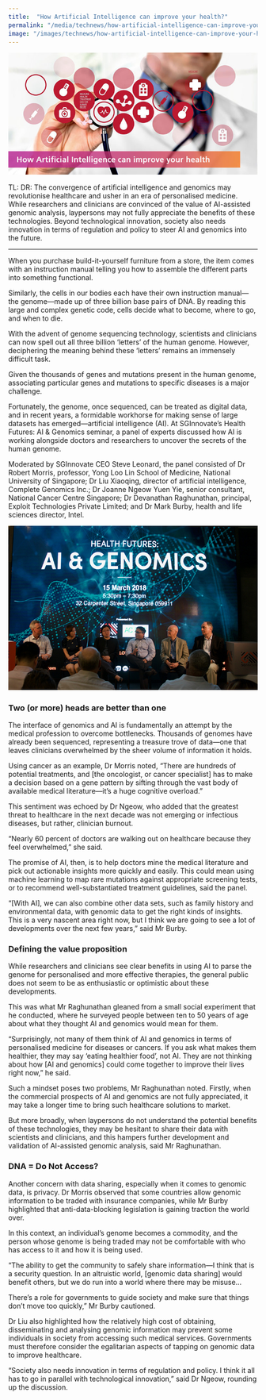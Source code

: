 ```yaml
---
title:  "How Artificial Intelligence can improve your health?"
permalink: "/media/technews/how-artificial-intelligence-can-improve-your-health"
image: "/images/technews/how-artificial-intelligence-can-improve-your-health-part-1.png"
---
```


![How Artificial Intelligence can improve your health?](/images/technews/how-artificial-intelligence-can-improve-your-health-part-1.png)

TL: DR: The convergence of artificial intelligence and genomics may revolutionise healthcare and usher in an era of personalised medicine. While researchers and clinicians are convinced of the value of AI-assisted genomic analysis, laypersons may not fully appreciate the benefits of these technologies. Beyond technological innovation, society also needs innovation in terms of regulation and policy to steer AI and genomics into the future.

---

When you purchase build-it-yourself furniture from a store, the item comes with an instruction manual telling you how to assemble the different parts into something functional. 
 
Similarly, the cells in our bodies each have their own instruction manual—the genome—made up of three billion base pairs of DNA. By reading this large and complex genetic code, cells decide what to become, where to go, and when to die.

With the advent of genome sequencing technology, scientists and clinicians can now spell out all three billion ‘letters’ of the human genome. However, deciphering the meaning behind these ‘letters’ remains an immensely difficult task. 

Given the thousands of genes and mutations present in the human genome, associating particular genes and mutations to specific diseases is a major challenge.

Fortunately, the genome, once sequenced, can be treated as digital data, and in recent years, a formidable workhorse for making sense of large datasets has emerged—artificial intelligence (AI). At SGInnovate’s Health Futures: AI & Genomics seminar, a panel of experts discussed how AI is working alongside doctors and researchers to uncover the secrets of the human genome. 

Moderated by SGInnovate CEO Steve Leonard, the panel consisted of Dr Robert Morris, professor, Yong Loo Lin School of Medicine, National University of Singapore; Dr Liu Xiaoqing, director of artificial intelligence, Complete Genomics Inc.; Dr Joanne Ngeow Yuen Yie, senior consultant, National Cancer Centre Singapore; Dr Devanathan Raghunathan, principal, Exploit Technologies Private Limited; and Dr Mark Burby, health and life sciences director, Intel.

![How Artificial Intelligence can improve your health?](/images/technews/how-artificial-intelligence-can-improve-your-health-part-2.png)

### **Two (or more) heads are better than one**
The interface of genomics and AI is fundamentally an attempt by the medical profession to overcome bottlenecks. Thousands of genomes have already been sequenced, representing a treasure trove of data—one that leaves clinicians overwhelmed by the sheer volume of information it holds.

Using cancer as an example, Dr Morris noted, “There are hundreds of potential treatments, and [the oncologist, or cancer specialist] has to make a decision based on a gene pattern by sifting through the vast body of available medical literature—it’s a huge cognitive overload.”

This sentiment was echoed by Dr Ngeow, who added that the greatest threat to healthcare in the next decade was not emerging or infectious diseases, but rather, clinician burnout.

“Nearly 60 percent of doctors are walking out on healthcare because they feel overwhelmed,” she said.

The promise of AI, then, is to help doctors mine the medical literature and pick out actionable insights more quickly and easily. This could mean using machine learning to map rare mutations against appropriate screening tests, or to recommend well-substantiated treatment guidelines, said the panel.

“[With AI], we can also combine other data sets, such as family history and environmental data, with genomic data to get the right kinds of insights. This is a very nascent area right now, but I think we are going to see a lot of developments over the next few years,” said Mr Burby.
 
### **Defining the value proposition**
While researchers and clinicians see clear benefits in using AI to parse the genome for personalised and more effective therapies, the general public does not seem to be as enthusiastic or optimistic about these developments. 

This was what Mr Raghunathan gleaned from a small social experiment that he conducted, where he surveyed people between ten to 50 years of age about what they thought AI and genomics would mean for them.

“Surprisingly, not many of them think of AI and genomics in terms of personalised medicine for diseases or cancers. If you ask what makes them healthier, they may say ‘eating healthier food’, not AI. They are not thinking about how [AI and genomics] could come together to improve their lives right now,” he said.

Such a mindset poses two problems, Mr Raghunathan noted. Firstly, when the commercial prospects of AI and genomics are not fully appreciated, it may take a longer time to bring such healthcare solutions to market. 

But more broadly, when laypersons do not understand the potential benefits of these technologies, they may be hesitant to share their data with scientists and clinicians, and this hampers further development and validation of AI-assisted genomic analysis, said Mr Raghunathan.
 
### **DNA = Do Not Access?**
Another concern with data sharing, especially when it comes to genomic data, is privacy. Dr Morris observed that some countries allow genomic information to be traded with insurance companies, while Mr Burby highlighted that anti-data-blocking legislation is gaining traction the world over. 

In this context, an individual’s genome becomes a commodity, and the person whose genome is being traded may not be comfortable with who has access to it and how it is being used.

“The ability to get the community to safely share information—I think that is a security question. In an altruistic world, [genomic data sharing] would benefit others, but we do run into a world where there may be misuse… 

There’s a role for governments to guide society and make sure that things don’t move too quickly,” Mr Burby cautioned.

Dr Liu also highlighted how the relatively high cost of obtaining, disseminating and analysing genomic information may prevent some individuals in society from accessing such medical services. Governments must therefore consider the egalitarian aspects of tapping on genomic data to improve healthcare.

“Society also needs innovation in terms of regulation and policy. I think it all has to go in parallel with technological innovation,” said Dr Ngeow, rounding up the discussion.
 
